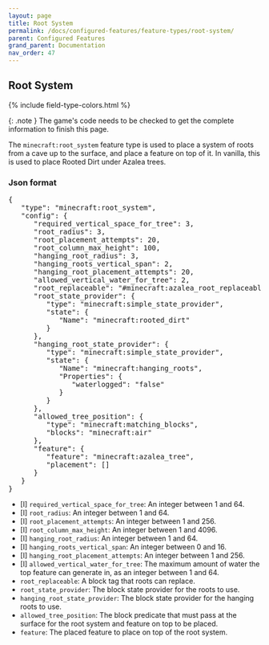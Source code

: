 ```yaml
---
layout: page
title: Root System
permalink: /docs/configured-features/feature-types/root-system/
parent: Configured Features
grand_parent: Documentation
nav_order: 47
---
```


## Root System

<head>
    {% include field-type-colors.html %}
</head>

{: .note }
The game's code needs to be checked to get the complete information to finish this page.

The `minecraft:root_system` feature type is used to place a system of roots from a cave up to the surface, and place a feature on top of it. In vanilla, this is used to place Rooted Dirt under Azalea trees.

### Json format

<pre>
{
   "type": "minecraft:root_system",
   "config": {
      "required_vertical_space_for_tree": 3,
      "root_radius": 3,
      "root_placement_attempts": 20,
      "root_column_max_height": 100,
      "hanging_root_radius": 3,
      "hanging_roots_vertical_span": 2,
      "hanging_root_placement_attempts": 20,
      "allowed_vertical_water_for_tree": 2,
      "root_replaceable": "#minecraft:azalea_root_replaceable",
      "root_state_provider": {
         "type": "minecraft:simple_state_provider",
         "state": {
            "Name": "minecraft:rooted_dirt"
         }
      },
      "hanging_root_state_provider": {
         "type": "minecraft:simple_state_provider",
         "state": {
            "Name": "minecraft:hanging_roots",
            "Properties": {
               "waterlogged": "false"
            }
         }
      },
      "allowed_tree_position": {
         "type": "minecraft:matching_blocks",
         "blocks": "minecraft:air"
      },
      "feature": {
         "feature": "minecraft:azalea_tree",
         "placement": []
      }
   }
}
</pre>

* ‌<bl>[I]</bl> `required_vertical_space_for_tree`: An integer between 1 and 64.
* ‌<bl>[I]</bl> `root_radius`: An integer between 1 and 64.
* ‌<bl>[I]</bl> `root_placement_attempts`: An integer between 1 and 256.
* ‌<bl>[I]</bl> `root_column_max_height`: An integer between 1 and 4096.
* ‌<bl>[I]</bl> `hanging_root_radius`: An integer between 1 and 64.
* ‌<bl>[I]</bl> `hanging_roots_vertical_span`: An integer between 0 and 16.
* ‌<bl>[I]</bl> `hanging_root_placement_attempts`: An integer between 1 and 256.
* ‌<bl>[I]</bl> `allowed_vertical_water_for_tree`: The maximum amount of water the top feature can generate in, as an integer between 1 and 64.
* `root_replaceable`: A block tag that roots can replace.
* `root_state_provider`: The block state provider for the roots to use.
* `hanging_root_state_provider`: The block state provider for the hanging roots to use.
* `allowed_tree_position`: The block predicate that must pass at the surface for the root system and feature on top to be placed.
* `feature`: The placed feature to place on top of the root system.